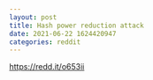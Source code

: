 ```yaml
--- 
layout: post 
title: Hash power reduction attack 
date: 2021-06-22 1624420947 
categories: reddit 
--- 
```

https://redd.it/o653ii